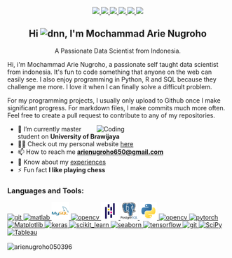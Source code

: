 <!-- Socials --> 
<p align="center">
  <a href="https://www.linkedin.com/in/mocharienugroho/" target="_blank" rel="noopener noreferrer"> 
    <img src="https://img.shields.io/badge/linkedin-%230077B5.svg?style=for-the-badge&logo=linkedin&logoColor=white&link=https://www.linkedin.com/in/mocharienugroho">
  </a>
  <a href="https://public.tableau.com/app/profile/mochammad.arie.nugroho" target="_blank" rel="noopener noreferrer">
    <img src="https://img.shields.io/badge/Tableau-E97627?style=for-the-badge&logo=Tableau&logoColor=white&link=https://public.tableau.com/app/profile/mochammad.arie.nugroho">
  </a>
  <a href="https://medium.com/@arienugroho650">
    <img src="https://img.shields.io/badge/Medium-12100E?style=for-the-badge&logo=medium&logoColor=white&link=https://medium.com/@arienugroho650">
  </a>
  <a href="mailto:arienugroho650@gmail.com" target="_blank" rel="noopener noreferrer">
    <img src="https://img.shields.io/badge/Gmail-D14836?style=for-the-badge&logo=gmail&logoColor=white&link=mailto:arienugroho650@gmail.com">
  </a>
  <a href="https://instagram.com/moch_arie_n">
    <img src="https://img.shields.io/badge/instagram-%23E4405F.svg?&style=for-the-badge&logo=instagram&logoColor=white" />        
  </a>
  <a href="https://arienugroho050396.github.io/">
    <img src="https://img.shields.io/badge/website-000000?style=for-the-badge&logo=About.me&logoColor=white" />        
  </a>
</p>

<h2 align="center">Hi <img align="top" alt="dnn" width="32px" src="https://raw.githubusercontent.com/iampavangandhi/iampavangandhi/master/gifs/Hi.gif">, I'm Mochammad Arie Nugroho</h2>  
<p align='center'>
  A Passionate Data Scientist from Indonesia.
</p>   
Hi, i'm Mochammad Arie Nugroho, a passionate self taught data scientist from indonesia. It's fun to code something that anyone on the web can easily see. I also enjoy programming in Python, R and SQL because they challenge me more. I love it when I can finally solve a difficult problem.


For my programming projects, I usually only upload to Github once I make significant progress. For markdown files, I make commits much more often. Feel free to create a pull request to contribute to any of my repositories.

<img align="right" alt="Coding" width="300" src="https://c.tenor.com/NOYF3f82b_gAAAAC/programmer.gif"> 

- 🔭 I’m currently master student on **University of Brawijaya** 
- 👨‍💻 Check out my personal website [here](https://arienugroho050396.github.io/index.html)
- 📫 How to reach me **arienugroho650@gmail.com**
- 📄 Know about my [experiences](https://arienugroho050396.github.io/contactme.html)
- ⚡ Fun fact **I like playing chess**


<h3 align="left">Languages and Tools:</h3>
<p align="left"> <a href="https://git-scm.com/" target="_blank" rel="noreferrer"> <img src="https://www.vectorlogo.zone/logos/git-scm/git-scm-icon.svg" alt="git" width="40" height="40"/> </a> <a href="https://www.mathworks.com/" target="_blank" rel="noreferrer"> <img src="https://upload.wikimedia.org/wikipedia/commons/2/21/Matlab_Logo.png" alt="matlab" width="40" height="40"/> </a> <a href="https://www.mysql.com/" target="_blank" rel="noreferrer"> <img src="https://raw.githubusercontent.com/devicons/devicon/master/icons/mysql/mysql-original-wordmark.svg" alt="mysql" width="40" height="40"/> </a> <a href="https://opencv.org/" target="_blank" rel="noreferrer"> <img src="https://www.vectorlogo.zone/logos/opencv/opencv-icon.svg" alt="opencv" width="40" height="40"/> </a> <a href="https://pandas.pydata.org/" target="_blank" rel="noreferrer"> <img src="https://raw.githubusercontent.com/devicons/devicon/2ae2a900d2f041da66e950e4d48052658d850630/icons/pandas/pandas-original.svg" alt="pandas" width="40" height="40"/> </a> <a href="https://www.postgresql.org" target="_blank" rel="noreferrer"> <img src="https://raw.githubusercontent.com/devicons/devicon/master/icons/postgresql/postgresql-original-wordmark.svg" alt="postgresql" width="40" height="40"/> </a> <a href="https://www.python.org" target="_blank" rel="noreferrer"> <img src="https://raw.githubusercontent.com/devicons/devicon/master/icons/python/python-original.svg" alt="python" width="40" height="40"/> </a> <a href="https://numpy.org/" target="_blank" rel="noreferrer"> <img src="https://upload.wikimedia.org/wikipedia/commons/3/31/NumPy_logo_2020.svg" alt="opencv" width="40" height="40"/> </a>  <a href="https://pytorch.org/" target="_blank" rel="noreferrer"> <img src="https://www.vectorlogo.zone/logos/pytorch/pytorch-icon.svg" alt="pytorch" width="40" height="40"/> </a> <a href="https://matplotlib.org/" target="_blank" rel="noreferrer"> <img src="https://upload.wikimedia.org/wikipedia/commons/8/84/Matplotlib_icon.svg" alt="Matplotlib" width="40" height="40"/> </a> <a href="https://keras.io/" target="_blank" rel="noreferrer"> <img src="https://upload.wikimedia.org/wikipedia/commons/a/ae/Keras_logo.svg" alt="keras" width="40" height="40"/> </a> <a href="https://scikit-learn.org/" target="_blank" rel="noreferrer"> <img src="https://upload.wikimedia.org/wikipedia/commons/0/05/Scikit_learn_logo_small.svg" alt="scikit_learn" width="40" height="40"/> </a> <a href="https://seaborn.pydata.org/" target="_blank" rel="noreferrer"> <img src="https://seaborn.pydata.org/_images/logo-mark-lightbg.svg" alt="seaborn" width="40" height="40"/> </a> <a href="https://www.tensorflow.org" target="_blank" rel="noreferrer"> <img src="https://www.vectorlogo.zone/logos/tensorflow/tensorflow-icon.svg" alt="tensorflow" width="40" height="40"/> </a> <a href="https://www.rstudio.com/" target="_blank" rel="noreferrer"> <img src="https://upload.wikimedia.org/wikipedia/commons/d/d0/RStudio_logo_flat.svg" alt="git" width="40" height="40"/> </a> <a href="https://scipy.org/" target="_blank" rel="noreferrer"> <img src="https://upload.wikimedia.org/wikipedia/commons/b/b2/SCIPY_2.svg" alt="SciPy" width="40" height="40"/> </a> <a href="https://www.tableau.com/" target="_blank" rel="noreferrer"> <img src="https://www.bairesdev.com/wp-content/uploads//2021/07/tableau.svg" alt="Tableau" width="40" height="40"/> </a> </p>

<p><img align="center" src="https://github-readme-stats.vercel.app/api/top-langs?username=arienugroho050396&show_icons=true&locale=en&layout=compact" alt="arienugroho050396" />






